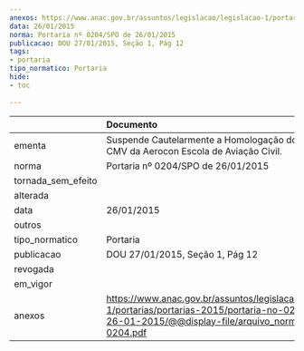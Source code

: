 ```yaml
---
anexos: https://www.anac.gov.br/assuntos/legislacao/legislacao-1/portarias/portarias-2015/portaria-no-0204-spo-de-26-01-2015/@@display-file/arquivo_norma/PA2015-0204.pdf
data: 26/01/2015
norma: Portaria nº 0204/SPO de 26/01/2015
publicacao: DOU 27/01/2015, Seção 1, Pág 12
tags:
- portaria
tipo_normatico: Portaria
hide: 
- toc 
 
---
```


|                    | Documento                                                                                                                                                         |
|:-------------------|:------------------------------------------------------------------------------------------------------------------------------------------------------------------|
| ementa             | Suspende Cautelarmente a Homologação do Curso de CMV da Aerocon Escola de Aviação Civil.                                                                          |
| norma              | Portaria nº 0204/SPO de 26/01/2015                                                                                                                                |
| tornada_sem_efeito |                                                                                                                                                                   |
| alterada           |                                                                                                                                                                   |
| data               | 26/01/2015                                                                                                                                                        |
| outros             |                                                                                                                                                                   |
| tipo_normatico     | Portaria                                                                                                                                                          |
| publicacao         | DOU 27/01/2015, Seção 1, Pág 12                                                                                                                                   |
| revogada           |                                                                                                                                                                   |
| em_vigor           |                                                                                                                                                                   |
| anexos             | https://www.anac.gov.br/assuntos/legislacao/legislacao-1/portarias/portarias-2015/portaria-no-0204-spo-de-26-01-2015/@@display-file/arquivo_norma/PA2015-0204.pdf |
